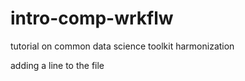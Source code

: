 # intro-comp-wrkflw
tutorial on common data science toolkit harmonization

adding a line to the file